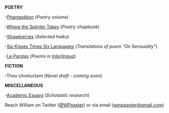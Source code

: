 <b>POETRY</b>

-[Phantastikon](https://github.com/wmpea/words/tree/master/Phantastikon) (<i>Poetry volume</i>)

-[Where the Splinter Takes](https://github.com/wmpea/words/tree/master/Where%20the%20Splinter%20Takes) (<i>Poetry chapbook</i>)

-[Strawberries](https://github.com/wmpea/words/tree/master/Strawberries) (<i>Selected haiku</i>)

-[Six Kisses Times Six Languages](https://github.com/wmpea/words/tree/master/Six%20Kisses%20Times%20Six%20Languages) (<i>Translations of poem "On Sensuality"</i>)

-[Le Parolas](https://github.com/wmpea/words/tree/master/Le%20Parolas) (<i>Poems in [Interlingua](https://adoneilson.com/int/gi/)</i>)

<b>FICTION</b>

-Thou Unreluctant (<i>Novel draft - coming soon</i>)

<b>MISCELLANEOUS</b>

-[Academic Essays](https://github.com/wmpea/words/tree/master/Academic%20Essays) (<i>Scholastic research</i>)

Reach William on Twitter ([@WPeaster](https://twitter.com/WPeaster)) or via email (wmpeaster@gmail.com)
